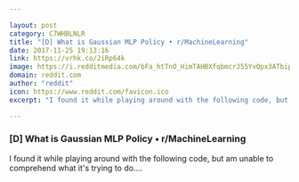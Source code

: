 ```yaml
---

layout: post
category: C7WHBLNLR
title: "[D] What is Gaussian MLP Policy • r/MachineLearning"
date: 2017-11-25 19:13:16
link: https://vrhk.co/2iRp64k
image: https://i.redditmedia.com/bFa_htTnO_HimTAHBXfqbmcrJ55YvQpx3ATbipLaO1E.jpg?w=320&s=55ba63f6a53d9312160f9e25c6e8ae57
domain: reddit.com
author: "reddit"
icon: https://www.reddit.com/favicon.ico
excerpt: "I found it while playing around with the following code, but am unable to comprehend what it's trying to do...."

---
```


### [D] What is Gaussian MLP Policy • r/MachineLearning

I found it while playing around with the following code, but am unable to comprehend what it's trying to do....